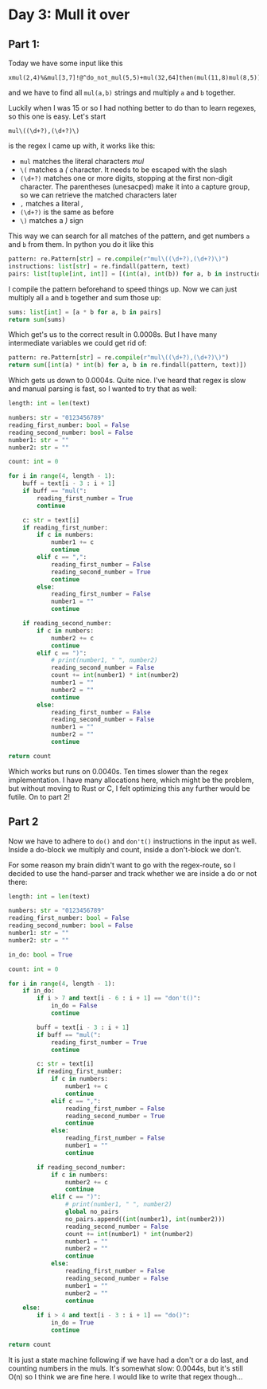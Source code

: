 # Day 3: Mull it over

## Part 1:
Today we have some input like this
```
xmul(2,4)%&mul[3,7]!@^do_not_mul(5,5)+mul(32,64]then(mul(11,8)mul(8,5))
```
and we have to find all `mul(a,b)` strings and multiply `a` and `b` together.

Luckily when I was 15 or so I had nothing better to do than to learn regexes, so
this one is easy. Let's start

```
mul\((\d+?),(\d+?)\)
```
is the regex I came up with, it works like this:
- `mul` matches the literal characters _mul_
- `\(` matches a _(_  character. It needs to be escaped with the slash
- `(\d+?)` matches one or more digits, stopping at the first non-digit
    character. The parentheses (unesacped) make it into a capture group, so we
    can retrieve the matched characters later
- `,` matches a literal _,_
- `(\d+?)` is the same as before
- `\)` matches a _)_ sign

This way we can search for all matches of the pattern, and get numbers `a` and
`b` from them. In python you do it like this
```python
pattern: re.Pattern[str] = re.compile(r"mul\((\d+?),(\d+?)\)")
instructions: list[str] = re.findall(pattern, text)
pairs: list[tuple[int, int]] = [(int(a), int(b)) for a, b in instructions]
```
I compile the pattern beforehand to speed things up. Now we can just multiply
all `a` and `b` together and sum those up:
```python
sums: list[int] = [a * b for a, b in pairs]
return sum(sums)
```
Which get's us to the correct result in 0.0008s. But I have many intermediate
variables we could get rid of:
```python
pattern: re.Pattern[str] = re.compile(r"mul\((\d+?),(\d+?)\)")
return sum([int(a) * int(b) for a, b in re.findall(pattern, text)])
```
Which gets us down to 0.0004s. Quite nice. I've heard that regex is slow and
manual parsing is fast, so I wanted to try that as well:
```python
length: int = len(text)

numbers: str = "0123456789"
reading_first_number: bool = False
reading_second_number: bool = False
number1: str = ""
number2: str = ""

count: int = 0

for i in range(4, length - 1):
    buff = text[i - 3 : i + 1]
    if buff == "mul(":
        reading_first_number = True
        continue

    c: str = text[i]
    if reading_first_number:
        if c in numbers:
            number1 += c
            continue
        elif c == ",":
            reading_first_number = False
            reading_second_number = True
            continue
        else:
            reading_first_number = False
            number1 = ""
            continue

    if reading_second_number:
        if c in numbers:
            number2 += c
            continue
        elif c == ")":
            # print(number1, " ", number2)
            reading_second_number = False
            count += int(number1) * int(number2)
            number1 = ""
            number2 = ""
            continue
        else:
            reading_first_number = False
            reading_second_number = False
            number1 = ""
            number2 = ""
            continue

return count
```
Which works but runs on 0.0040s. Ten times slower than the regex implementation.
I have many allocations here, which might be the problem, but without moving to
Rust or C, I felt optimizing this any further would be futile. On to part 2!

## Part 2

Now we have to adhere to `do()` and `don't()` instructions in the input as well.
Inside a do-block we multiply and count, inside a don't-block we don't.

For some reason my brain didn't want to go with the regex-route, so I decided to
use the hand-parser and track whether we are inside a do or not there:

```python
length: int = len(text)

numbers: str = "0123456789"
reading_first_number: bool = False
reading_second_number: bool = False
number1: str = ""
number2: str = ""

in_do: bool = True

count: int = 0

for i in range(4, length - 1):
    if in_do:
        if i > 7 and text[i - 6 : i + 1] == "don't()":
            in_do = False
            continue

        buff = text[i - 3 : i + 1]
        if buff == "mul(":
            reading_first_number = True
            continue

        c: str = text[i]
        if reading_first_number:
            if c in numbers:
                number1 += c
                continue
            elif c == ",":
                reading_first_number = False
                reading_second_number = True
                continue
            else:
                reading_first_number = False
                number1 = ""
                continue

        if reading_second_number:
            if c in numbers:
                number2 += c
                continue
            elif c == ")":
                # print(number1, " ", number2)
                global no_pairs
                no_pairs.append((int(number1), int(number2)))
                reading_second_number = False
                count += int(number1) * int(number2)
                number1 = ""
                number2 = ""
                continue
            else:
                reading_first_number = False
                reading_second_number = False
                number1 = ""
                number2 = ""
                continue
    else:
        if i > 4 and text[i - 3 : i + 1] == "do()":
            in_do = True
            continue

return count
```

It is just a state machine following if we have had a don't or a do last, and
counting numbers in the muls. It's somewhat slow: 0.0044s, but it's still O(n)
so I think we are fine here. I would like to write that regex though...
